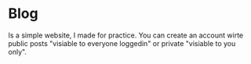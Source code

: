 # Blog
Is a simple website, I made for practice.
You can create an account wirte public posts "visiable to everyone loggedin" or private "visiable to you only".

